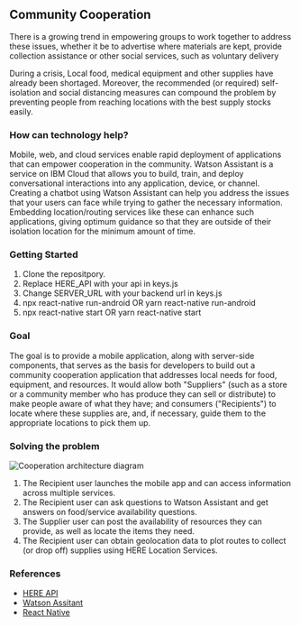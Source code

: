 ## Community Cooperation

There is a growing trend in empowering groups to work together to address these issues, whether it be to advertise where materials are kept, provide collection assistance or other social services, such as voluntary delivery

During a crisis, Local food, medical equipment and other supplies have already been shortaged. Moreover, the recommended (or required) self-isolation and social distancing measures can compound the problem by preventing people from reaching locations with the best supply stocks easily.

### How can technology help?

Mobile, web, and cloud services enable rapid deployment of applications that can empower cooperation in the community. Watson Assistant is a service on IBM Cloud that allows you to build, train, and deploy conversational interactions into any application, device, or channel. Creating a chatbot using Watson Assistant can help you address the issues that your users can face while trying to gather the necessary information. Embedding location/routing services like these can enhance such applications, giving optimum guidance so that they are outside of their isolation location for the minimum amount of time.

### Getting Started

1. Clone the repositpory.
2. Replace HERE_API with your api in keys.js
3. Change SERVER_URL with your backend url in keys.js
4. npx react-native run-android OR yarn react-native run-android
5. npx react-native start OR yarn react-native start

### Goal

The goal is to provide a mobile application, along with server-side components, that serves as the basis for developers to build out a community cooperation application that addresses local needs for food, equipment, and resources. It would allow both "Suppliers" (such as a store or a community member who has produce they can sell or distribute) to make people aware of what they have; and consumers ("Recipients") to locate where these supplies are, and, if necessary, guide them to the appropriate locations to pick them up.

### Solving the problem

![Cooperation architecture diagram](https://github.com/Call-for-Code/Solution-Starter-Kit-Cooperation-2020/raw/master/images/architecture-diagram.png)

1. The Recipient user launches the mobile app and can access information across multiple services.
2. The Recipient user can ask questions to Watson Assistant and get answers on food/service availability questions.
3. The Supplier user can post the availability of resources they can provide, as well as locate the items they need.
4. The Recipient user can obtain geolocation data to plot routes to collect (or drop off) supplies using HERE Location Services.


### References

- [HERE API](https://developer.here.com/ref/IBM_starterkit_Covid?create=Freemium-Basic)
- [Watson Assitant](https://www.ibm.com/cloud/watson-assistant/)
- [React Native](https://reactnative.dev/)